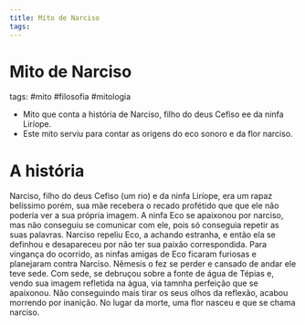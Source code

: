 ```yaml
---
title: Mito de Narciso
tags: 
---
```

# Mito de Narciso
tags: #mito #filosofia #mitologia

- Mito que conta a história de Narciso, filho do deus Cefiso ee da ninfa Liríope.
- Este mito serviu para contar as origens do eco sonoro e da flor narciso.
# A história
Narciso, filho do deus Cefiso (um rio) e da ninfa Liríope, era um rapaz belíssimo porém, sua mãe recebera o recado profétido que que ele não poderia ver a sua própria imagem. A ninfa Eco se apaixonou por narciso, mas não conseguiu se comunicar com ele, pois só conseguia repetir as suas palavras. Narciso repeliu Eco, a achando estranha, e então ela se definhou e desapareceu por não ter sua paixão correspondida. Para vingança do ocorrido, as ninfas amigas de Eco ficaram furiosas e planejaram contra Narciso. Nêmesis o fez se perder e cansado de andar ele teve sede. Com sede, se debruçou sobre a fonte de água de Tépias e, vendo sua imagem refletida na água, via tamnha perfeição que se apaixonou. Não conseguindo mais tirar os seus olhos da reflexão, acabou morrendo por inanição. No lugar da morte, uma flor nasceu e que se chama narciso.